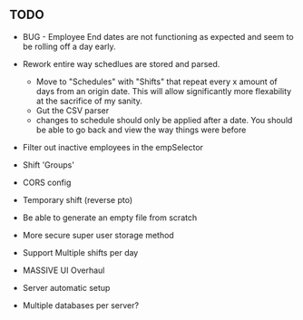 ## TODO
 
* BUG - Employee End dates are not functioning as expected and seem to be rolling off a day early.

* Rework entire way schedlues are stored and parsed. 
  - Move to "Schedules" with "Shifts" that repeat every x amount of days from an origin date. This will allow significantly more flexability at the sacrifice of my sanity.
  - Gut the CSV parser
  - changes to schedule should only be applied after a date. You should be able to go back and view the way things were before

* Filter out inactive employees in the empSelector

* Shift 'Groups'

* CORS config

* Temporary shift (reverse pto)

* Be able to generate an empty file from scratch

* More secure super user storage method

* Support Multiple shifts per day

* MASSIVE UI Overhaul

* Server automatic setup

* Multiple databases per server?
